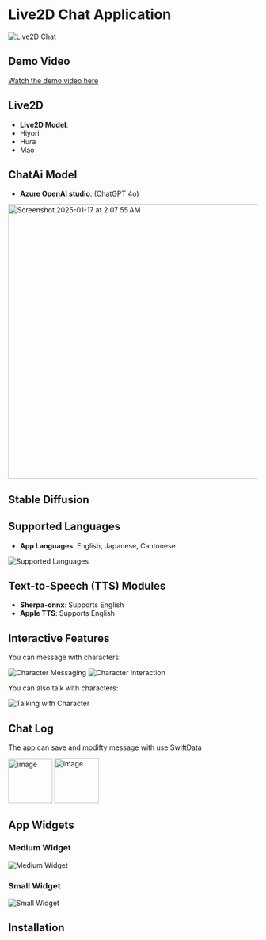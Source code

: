 # Live2D Chat Application

![Live2D Chat](https://github.com/user-attachments/assets/85c3e77d-8efc-401d-9fa0-74ab3f9916a0)

## Demo Video
[Watch the demo video here](https://youtu.be/5xG2XrMdPO8)

## Live2D
- **Live2D Model**:
- Hiyori
- Hura
- Mao

## ChatAi Model
- **Azure OpenAI studio**:
 (ChatGPT 4o)

<img width="553" alt="Screenshot 2025-01-17 at 2 07 55 AM" src="https://github.com/user-attachments/assets/615ddaee-8779-497d-9017-e3bc1047380b" />

## Stable Diffusion


## Supported Languages
- **App Languages**: English, Japanese, Cantonese

![Supported Languages](https://github.com/user-attachments/assets/62d946c5-2aff-4bf4-8b53-b9d7bf941a18)

## Text-to-Speech (TTS) Modules
- **Sherpa-onnx**: Supports English  
- **Apple TTS**: Supports English  

## Interactive Features
You can message with characters:

![Character Messaging](https://github.com/user-attachments/assets/afa6eb7a-4b9b-4f51-b2cb-9a2fdf6c7e34)
![Character Interaction](https://github.com/user-attachments/assets/6b3dbdfe-b0f0-44b4-8846-7bfaf216b943)

You can also talk with characters:

![Talking with Character](https://github.com/user-attachments/assets/e19d0c17-799b-474a-a0db-9168cd0ddc38)

## Chat Log
The app can save and modifty message with use SwiftData

<img width="89" alt="image" src="https://github.com/user-attachments/assets/dbf2fd65-162f-4a27-b9c1-b76c76ca6073" />

<img width="90" alt="image" src="https://github.com/user-attachments/assets/0f400d67-c61b-4abf-925d-ced6c18ffda2" />


## App Widgets
### Medium Widget
![Medium Widget](https://github.com/user-attachments/assets/5066078f-4945-46a1-b386-7b6eec6d203e)

### Small Widget
![Small Widget](https://github.com/user-attachments/assets/05cec581-4c51-4a89-8146-1b806d1aa4ab)

## Installation
